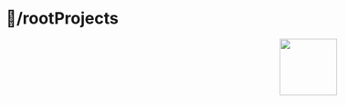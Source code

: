 # 🦈/rootProjects

<div style="position: absolute; margin-left: 50%;">
  <img src="https://cdn.discordapp.com/attachments/647135110201737227/891678453294837760/rootn2.png" style="width: 100px;"> 
</div>
